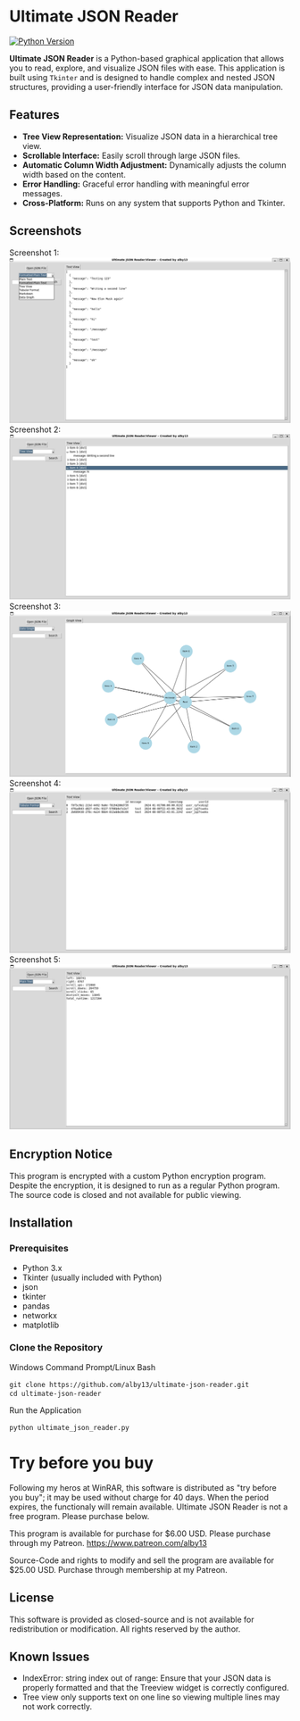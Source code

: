 # Ultimate JSON Reader
[![Python Version](https://img.shields.io/badge/python-3.10%2B-blue)](https://www.python.org/downloads/)

**Ultimate JSON Reader** is a Python-based graphical application that allows you to read, explore, and visualize JSON files with ease. This application is built using `Tkinter` and is designed to handle complex and nested JSON structures, providing a user-friendly interface for JSON data manipulation.

## Features

- **Tree View Representation:** Visualize JSON data in a hierarchical tree view.
- **Scrollable Interface:** Easily scroll through large JSON files.
- **Automatic Column Width Adjustment:** Dynamically adjusts the column width based on the content.
- **Error Handling:** Graceful error handling with meaningful error messages.
- **Cross-Platform:** Runs on any system that supports Python and Tkinter.

## Screenshots

Screenshot 1:
<img src="https://github.com/alby13/ultimate-json-reader/blob/main/screenshots/screenshot-1.png">
Screenshot 2:
<img src="https://github.com/alby13/ultimate-json-reader/blob/main/screenshots/screenshot-2.png">
Screenshot 3:
<img src="https://github.com/alby13/ultimate-json-reader/blob/main/screenshots/screenshot-3.png">
Screenshot 4:
<img src="https://github.com/alby13/ultimate-json-reader/blob/main/screenshots/screenshot-4.png">
Screenshot 5:
<img src="https://github.com/alby13/ultimate-json-reader/blob/main/screenshots/screenshot-5.png">


## Encryption Notice
This program is encrypted with a custom Python encryption program. Despite the encryption, it is designed to run as a regular Python program. The source code is closed and not available for public viewing.

## Installation

### Prerequisites

- Python 3.x
- Tkinter (usually included with Python)
- json
- tkinter
- pandas
- networkx
- matplotlib

### Clone the Repository

Windows Command Prompt/Linux Bash
```
git clone https://github.com/alby13/ultimate-json-reader.git
cd ultimate-json-reader
```

Run the Application
```
python ultimate_json_reader.py
```

# Try before you buy
Following my heros at WinRAR, this software is distributed as "try before you buy"; it may be used without charge for 40 days. When the period expires, the functionaly will remain available. Ultimate JSON Reader is not a free program. Please purchase below.

This program is available for purchase for $6.00 USD. Please purchase through my Patreon. https://www.patreon.com/alby13

Source-Code and rights to modify and sell the program are available for $25.00 USD. Purchase through membership at my Patreon.

## License
This software is provided as closed-source and is not available for redistribution or modification. All rights reserved by the author.

## Known Issues

- IndexError: string index out of range: Ensure that your JSON data is properly formatted and that the Treeview widget is correctly configured.
- Tree view only supports text on one line so viewing multiple lines may not work correctly.
